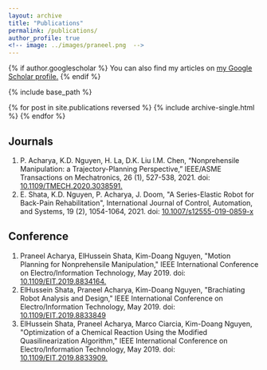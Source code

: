 ```yaml
---
layout: archive
title: "Publications"
permalink: /publications/
author_profile: true
<!-- image: ../images/praneel.png  -->
---
```


{% if author.googlescholar %}
  You can also find my articles on <u><a href="{{author.googlescholar}}">my Google Scholar profile</a>.</u>
{% endif %}

{% include base_path %}

{% for post in site.publications reversed %}
  {% include archive-single.html %}
{% endfor %}

<!-- Publications -->
<!-- ====== -->

Journals
---
1. P. Acharya, K.D. Nguyen, H. La, D.K. Liu I.M. Chen, “Nonprehensile Manipulation: a Trajectory-Planning Perspective,”
IEEE/ASME Transactions on Mechatronics, 26 (1), 527-538, 2021. doi: [10.1109/TMECH.2020.3038591.](https://ieeexplore.ieee.org/document/9262053) 
2. E. Shata, K.D. Nguyen, P. Acharya, J. Doom, "A Series-Elastic Robot for Back-Pain Rehabilitation",
International Journal of Control, Automation, and Systems, 19 (2), 1054-1064, 2021. doi: [10.1007/s12555-019-0859-x](https://link.springer.com/article/10.1007/s12555-019-0859-x#citeas)

<!-- ![]({{page.image | relative_url}}) -->

Conference
---
1. Praneel Acharya, ElHussein Shata, Kim-Doang Nguyen, "Motion Planning for Nonprehensile Manipulation,"
IEEE International Conference on Electro/Information Technology, May 2019. doi: [10.1109/EIT.2019.8834164.](https://ieeexplore.ieee.org/abstract/document/8834164)
2. ElHussein Shata, Praneel Acharya, Kim-Doang Nguyen, "Brachiating Robot Analysis and Design,"
IEEE International Conference on Electro/Information Technology, May 2019. doi: [10.1109/EIT.2019.8833849](https://ieeexplore.ieee.org/document/8833849)
3. ElHussein Shata, Praneel Acharya, Marco Ciarcia, Kim-Doang Nguyen, "Optimization of a Chemical Reaction Using the Modified Quasilinearization Algorithm," IEEE International Conference on Electro/Information Technology, May 2019. doi: [10.1109/EIT.2019.8833909.](https://ieeexplore.ieee.org/abstract/document/8833909)



